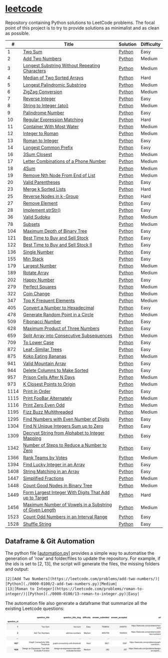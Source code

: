 # [leetcode](https://leetcode.com/problemset/all/)

Repository containing Python solutions to LeetCode problems. The focal point of this project is to try to provide solutions as minimalist and as clean as possible.

| # | Title | Solution | Difficulty |
|---| ----- | -------- | ---------- |
|1|[Two Sum](https://leetcode.com/problems/two-sum/)|[Python](solutions/1-two-sum.py)|Easy|
|2|[Add Two Numbers](https://leetcode.com/problems/add-two-numbers/)|[Python](solutions/2-add-two-numbers.py)|Medium|
|3|[Longest Substring Without Repeating Characters](https://leetcode.com/problems/longest-substring-without-repeating-characters/)|[Python](solutions/3-longest-substring-without-repeating-characters.py)|Medium|
|4|[Median of Two Sorted Arrays](https://leetcode.com/problems/median-of-two-sorted-arrays/)|[Python](solutions/4-median-of-two-sorted-arrays.py)|Hard|
|5|[Longest Palindromic Substring](https://leetcode.com/problems/longest-palindromic-substring/)|[Python](solutions/5-longest-palindromic-substring.py)|Medium|
|6|[ZigZag Conversion](https://leetcode.com/problems/zigzag-conversion/)|[Python](solutions/6-zigzag-conversion.py)|Medium|
|7|[Reverse Integer](https://leetcode.com/problems/reverse-integer/)|[Python](solutions/7-reverse-integer.py)|Easy|
|8|[String to Integer (atoi)](https://leetcode.com/problems/string-to-integer-atoi/)|[Python](solutions/8-string-to-integer-atoi.py)|Medium|
|9|[Palindrome Number](https://leetcode.com/problems/palindrome-number/)|[Python](solutions/9-palindrome-number.py)|Easy|
|10|[Regular Expression Matching](https://leetcode.com/problems/regular-expression-matching/)|[Python](solutions/10-regular-expression-matching.py)|Hard|
|11|[Container With Most Water](https://leetcode.com/problems/container-with-most-water/)|[Python](solutions/11-container-with-most-water.py)|Medium|
|12|[Integer to Roman](https://leetcode.com/problems/integer-to-roman/)|[Python](solutions/12-integer-to-roman.py)|Medium|
|13|[Roman to Integer](https://leetcode.com/problems/roman-to-integer/)|[Python](solutions/13-roman-to-integer.py)|Easy|
|14|[Longest Common Prefix](https://leetcode.com/problems/longest-common-prefix/)|[Python](solutions/14-longest-common-prefix.py)|Easy|
|16|[3Sum Closest](https://leetcode.com/problems/3sum-closest/)|[Python](solutions/16-3sum-closest.py)|Medium|
|17|[Letter Combinations of a Phone Number](https://leetcode.com/problems/letter-combinations-of-a-phone-number/)|[Python](solutions/17-letter-combinations-of-a-phone-number.py)|Medium|
|18|[4Sum](https://leetcode.com/problems/4sum/)|[Python](solutions/18-4sum.py)|Medium|
|19|[Remove Nth Node From End of List](https://leetcode.com/problems/remove-nth-node-from-end-of-list/)|[Python](solutions/19-remove-nth-node-from-end-of-list.py)|Medium|
|20|[Valid Parentheses](https://leetcode.com/problems/valid-parentheses/)|[Python](solutions/20-valid-parentheses.py)|Easy|
|23|[Merge k Sorted Lists](https://leetcode.com/problems/merge-k-sorted-lists/)|[Python](solutions/23-merge-k-sorted-lists.py)|Hard|
|25|[Reverse Nodes in k-Group](https://leetcode.com/problems/reverse-nodes-in-k-group/)|[Python](solutions/25-reverse-nodes-in-k-group.py)|Hard|
|27|[Remove Element](https://leetcode.com/problems/remove-element/)|[Python](solutions/27-remove-element.py)|Easy|
|28|[Implement strStr()](https://leetcode.com/problems/implement-strstr/)|[Python](solutions/28-implement-strstr.py)|Easy|
|36|[Valid Sudoku](https://leetcode.com/problems/valid-sudoku/)|[Python](solutions/36-valid-sudoku.py)|Medium|
|78|[Subsets](https://leetcode.com/problems/subsets/)|[Python](solutions/78-subsets.py)|Medium|
|104|[Maximum Depth of Binary Tree](https://leetcode.com/problems/maximum-depth-of-binary-tree/)|[Python](solutions/104-maximum-depth-of-binary-tree.py)|Easy|
|121|[Best Time to Buy and Sell Stock](https://leetcode.com/problems/best-time-to-buy-and-sell-stock/)|[Python](solutions/121-best-time-to-buy-and-sell-stock.py)|Easy|
|122|[Best Time to Buy and Sell Stock II](https://leetcode.com/problems/best-time-to-buy-and-sell-stock-ii/)|[Python](solutions/122-best-time-to-buy-and-sell-stock-ii.py)|Easy|
|136|[Single Number](https://leetcode.com/problems/single-number/)|[Python](solutions/136-single-number.py)|Easy|
|155|[Min Stack](https://leetcode.com/problems/min-stack/)|[Python](solutions/155-min-stack.py)|Easy|
|179|[Largest Number](https://leetcode.com/problems/largest-number/)|[Python](solutions/179-largest-number.py)|Medium|
|189|[Rotate Array](https://leetcode.com/problems/rotate-array/)|[Python](solutions/189-rotate-array.py)|Medium|
|202|[Happy Number](https://leetcode.com/problems/happy-number/)|[Python](solutions/202-happy-number.py)|Easy|
|279|[Perfect Squares](https://leetcode.com/problems/perfect-squares/)|[Python](solutions/279-perfect-squares.py)|Medium|
|322|[Coin Change](https://leetcode.com/problems/coin-change/)|[Python](solutions/322-coin-change.py)|Medium|
|347|[Top K Frequent Elements](https://leetcode.com/problems/top-k-frequent-elements/)|[Python](solutions/347-top-k-frequent-elements.py)|Medium|
|405|[Convert a Number to Hexadecimal](https://leetcode.com/problems/convert-a-number-to-hexadecimal/)|[Python](solutions/405-convert-a-number-to-hexadecimal.py)|Easy|
|478|[Generate Random Point in a Circle](https://leetcode.com/problems/generate-random-point-in-a-circle/)|[Python](solutions/478-generate-random-point-in-a-circle.py)|Medium|
|509|[Fibonacci Number](https://leetcode.com/problems/fibonacci-number/)|[Python](solutions/509-fibonacci-number.py)|Easy|
|628|[Maximum Product of Three Numbers](https://leetcode.com/problems/maximum-product-of-three-numbers/)|[Python](solutions/628-maximum-product-of-three-numbers.py)|Easy|
|659|[Split Array into Consecutive Subsequences](https://leetcode.com/problems/split-array-into-consecutive-subsequences/)|[Python](solutions/659-split-array-into-consecutive-subsequences.py)|Medium|
|709|[To Lower Case](https://leetcode.com/problems/to-lower-case/)|[Python](solutions/709-to-lower-case.py)|Easy|
|872|[Leaf-Similar Trees](https://leetcode.com/problems/leaf-similar-trees/)|[Python](solutions/872-leaf-similar-trees.py)|Easy|
|875|[Koko Eating Bananas](https://leetcode.com/problems/koko-eating-bananas/)|[Python](solutions/875-koko-eating-bananas.py)|Medium|
|941|[Valid Mountain Array](https://leetcode.com/problems/valid-mountain-array/)|[Python](solutions/941-valid-mountain-array.py)|Easy|
|944|[Delete Columns to Make Sorted](https://leetcode.com/problems/delete-columns-to-make-sorted/)|[Python](solutions/944-delete-columns-to-make-sorted.py)|Easy|
|957|[Prison Cells After N Days](https://leetcode.com/problems/prison-cells-after-n-days/)|[Python](solutions/957-prison-cells-after-n-days.py)|Medium|
|973|[K Closest Points to Origin](https://leetcode.com/problems/k-closest-points-to-origin/)|[Python](solutions/973-k-closest-points-to-origin.py)|Medium|
|1114|[Print in Order](https://leetcode.com/problems/print-in-order/)|[Python](solutions/1114-print-in-order.py)|Easy|
|1115|[Print FooBar Alternately](https://leetcode.com/problems/print-foobar-alternately/)|[Python](solutions/1115-print-foobar-alternately.py)|Medium|
|1116|[Print Zero Even Odd](https://leetcode.com/problems/print-zero-even-odd/)|[Python](solutions/1116-print-zero-even-odd.py)|Medium|
|1195|[Fizz Buzz Multithreaded](https://leetcode.com/problems/fizz-buzz-multithreaded/)|[Python](solutions/1195-fizz-buzz-multithreaded.py)|Medium|
|1295|[Find Numbers with Even Number of Digits](https://leetcode.com/problems/find-numbers-with-even-number-of-digits/)|[Python](solutions/1295-find-numbers-with-even-number-of-digits.py)|Easy|
|1304|[Find N Unique Integers Sum up to Zero](https://leetcode.com/problems/find-n-unique-integers-sum-up-to-zero/)|[Python](solutions/1304-find-n-unique-integers-sum-up-to-zero.py)|Easy|
|1309|[Decrypt String from Alphabet to Integer Mapping](https://leetcode.com/problems/decrypt-string-from-alphabet-to-integer-mapping/)|[Python](solutions/1309-decrypt-string-from-alphabet-to-integer-mapping.py)|Easy|
|1342|[Number of Steps to Reduce a Number to Zero](https://leetcode.com/problems/number-of-steps-to-reduce-a-number-to-zero/)|[Python](solutions/1342-number-of-steps-to-reduce-a-number-to-zero.py)|Easy|
|1366|[Rank Teams by Votes](https://leetcode.com/problems/rank-teams-by-votes/)|[Python](solutions/1366-rank-teams-by-votes.py)|Medium|
|1394|[Find Lucky Integer in an Array](https://leetcode.com/problems/find-lucky-integer-in-an-array/)|[Python](solutions/1394-find-lucky-integer-in-an-array.py)|Easy|
|1408|[String Matching in an Array](https://leetcode.com/problems/string-matching-in-an-array/)|[Python](solutions/1408-string-matching-in-an-array.py)|Easy|
|1447|[Simplified Fractions](https://leetcode.com/problems/simplified-fractions/)|[Python](solutions/1447-simplified-fractions.py)|Medium|
|1448|[Count Good Nodes in Binary Tree](https://leetcode.com/problems/count-good-nodes-in-binary-tree/)|[Python](solutions/1448-count-good-nodes-in-binary-tree.py)|Medium|
|1449|[Form Largest Integer With Digits That Add up to Target](https://leetcode.com/problems/form-largest-integer-with-digits-that-add-up-to-target/)|[Python](solutions/1449-form-largest-integer-with-digits-that-add-up-to-target.py)|Hard|
|1456|[Maximum Number of Vowels in a Substring of Given Length](https://leetcode.com/problems/maximum-number-of-vowels-in-a-substring-of-given-length/)|[Python](solutions/1456-maximum-number-of-vowels-in-a-substring-of-given-length.py)|Medium|
|1523|[Count Odd Numbers in an Interval Range](https://leetcode.com/problems/count-odd-numbers-in-an-interval-range/)|[Python](solutions/1523-count-odd-numbers-in-an-interval-range.py)|Easy|
|1528|[Shuffle String](https://leetcode.com/problems/shuffle-string/)|[Python](solutions/1528-shuffle-string.py)|Easy|

## Dataframe & Git Automation

The python file [[automation.py]](automation.py) provides a simple way to automatise the generation of 'row' and folder/files to update the repository. For example, if the ids is set to [2, 13], the script will generate the files, the missing folders and output:

```
|2|[Add Two Numbers](https://leetcode.com/problems/add-two-numbers/)|[Python](./0000-0100/2-add-two-numbers.py)|Medium|
|13|[Roman to Integer](https://leetcode.com/problems/roman-to-integer/)|[Python](./0000-0100/13-roman-to-integer.py)|Easy|
```

The automation file also generate a dataframe that summarize all the existing Leetcode questions:

![leetcode-dataframe](pictures/dataframe.png)
